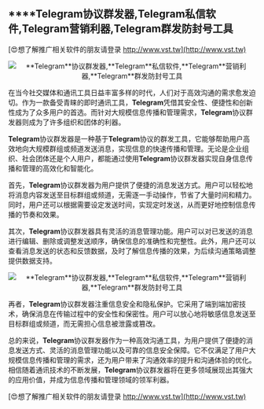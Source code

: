 ## ****Telegram**协议群发器,**Telegram**私信软件,**Telegram**营销利器,**Telegram**群发防封号工具**

[😍想了解推广相关软件的朋友请登录 http://www.vst.tw](http://www.vst.tw)

 <center><img src="https://vst.tw/MP4/tuiguang/png/6.png" alt="**Telegram**协议群发器,**Telegram**私信软件,**Telegram**营销利器,**Telegram**群发防封号工具"></center>

在当今社交媒体和通讯工具日益丰富多样的时代，人们对于高效沟通的需求愈发迫切。作为一款备受青睐的即时通讯工具，**Telegram**凭借其安全性、便捷性和创新性成为了众多用户的首选。而针对大规模信息传播和管理需求，**Telegram**协议群发器则成为了许多组织和团体的利器。

**Telegram**协议群发器是一种基于**Telegram**协议的群发工具，它能够帮助用户高效地向大规模群组或频道发送消息，实现信息的快速传播和管理。无论是企业组织、社会团体还是个人用户，都能通过使用**Telegram**协议群发器实现自身信息传播和管理的高效化和智能化。

首先，**Telegram**协议群发器为用户提供了便捷的消息发送方式。用户可以轻松地将消息内容发送至目标群组或频道，无需逐一手动操作，节省了大量时间和精力。同时，用户还可以根据需要设定发送时间，实现定时发送，从而更好地控制信息传播的节奏和效果。

其次，**Telegram**协议群发器具有灵活的消息管理功能。用户可以对已发送的消息进行编辑、删除或调整发送顺序，确保信息的准确性和完整性。此外，用户还可以查看消息发送的状态和反馈数据，及时了解信息传播的效果，为后续沟通策略调整提供数据支持。

 <center><img src="https://vst.tw/MP4/tuiguang/png/5.png" alt="**Telegram**协议群发器,**Telegram**私信软件,**Telegram**营销利器,**Telegram**群发防封号工具"></center>

再者，**Telegram**协议群发器注重信息安全和隐私保护。它采用了端到端加密技术，确保消息在传输过程中的安全性和保密性。用户可以放心地将敏感信息发送至目标群组或频道，而无需担心信息被泄露或篡改。

总的来说，**Telegram**协议群发器作为一种高效沟通工具，为用户提供了便捷的消息发送方式、灵活的消息管理功能以及可靠的信息安全保障。它不仅满足了用户大规模信息传播和管理的需求，还为用户带来了沟通效率的提升和沟通体验的优化。相信随着通讯技术的不断发展，**Telegram**协议群发器将在更多领域展现出其强大的应用价值，并成为信息传播和管理领域的领军利器。

[😍想了解推广相关软件的朋友请登录 http://www.vst.tw](http://www.vst.tw)



